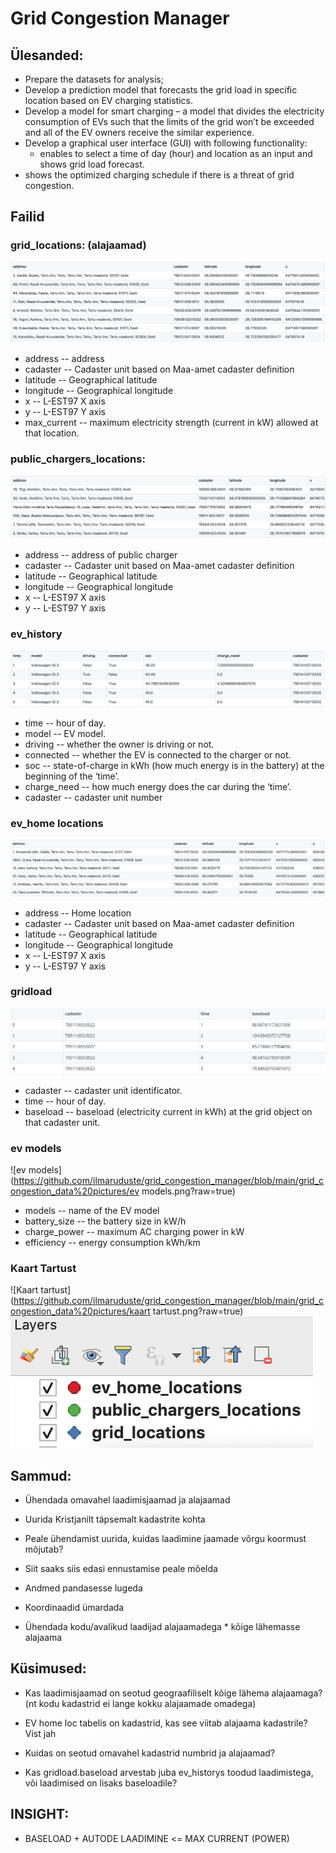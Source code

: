 # Grid Congestion Manager


## Ülesanded:
 * Prepare the datasets for analysis;
 * Develop a prediction model that forecasts the grid load in specific location based on EV charging statistics.
 * Develop a model for smart charging – a model that divides the electricity consumption of EVs such that the limits of the grid won’t be exceeded and all of the EV owners receive the similar experience.
 * Develop a graphical user interface (GUI) with following functionality: 
   * enables to select a time of day (hour) and location as an input and shows grid load forecast.
 * shows the optimized charging schedule if there is a threat of grid congestion.


## Failid
### grid_locations: (alajaamad)
![grid_locations (alajaamad)](https://github.com/ilmaruduste/grid_congestion_manager/blob/main/grid_congestion_data%20pictures/grid_locations.png?raw=true)
  *  address -- address
  *  cadaster -- Cadaster unit based on Maa-amet cadaster definition
  *  latitude -- Geographical latitude
  *  longitude -- Geographical longitude
  *  x -- L-EST97 X axis
  *  y -- L-EST97 Y axis
  *  max_current -- maximum electricity strength (current in kW) allowed at that location. 

### public_chargers_locations:
![public_chargers_locations](https://github.com/ilmaruduste/grid_congestion_manager/blob/main/grid_congestion_data%20pictures/public_chargers_locations.png?raw=true)
  *  address -- address of public charger
  *  cadaster -- Cadaster unit based on Maa-amet cadaster definition
  *  latitude -- Geographical latitude
  *  longitude -- Geographical longitude
  *  x -- L-EST97 X axis
  *  y -- L-EST97 Y axis

### ev_history
![ev_history](https://github.com/ilmaruduste/grid_congestion_manager/blob/main/grid_congestion_data%20pictures/ev_history.png?raw=true)
  *  time -- hour of day.
  *  model -- EV model.
  *  driving -- whether the owner is driving or not.
  *  connected -- whether the EV is connected to the charger or not.
  *  soc -- state-of-charge in kWh (how much energy is in the battery) at the beginning of the ‘time’.
  *  charge_need -- how much energy does the car during the ‘time’. 
  *  cadaster -- cadaster unit number

### ev_home locations
![ev_home_locations](https://github.com/ilmaruduste/grid_congestion_manager/blob/main/grid_congestion_data%20pictures/ev_home_locations.png?raw=true)
  *  address -- Home location
  *  cadaster -- Cadaster unit based on Maa-amet cadaster definition
  *  latitude -- Geographical latitude
  *  longitude -- Geographical longitude
  *  x -- L-EST97 X axis
  *  y -- L-EST97 Y axis

### gridload
![gridload](https://github.com/ilmaruduste/grid_congestion_manager/blob/main/grid_congestion_data%20pictures/gridload.png?raw=true)
  *  cadaster -- cadaster unit identificator.
  *  time -- hour of day.
  *  baseload -- baseload (electricity current in kWh) at the grid object on that cadaster unit.

### ev models
![ev models](https://github.com/ilmaruduste/grid_congestion_manager/blob/main/grid_congestion_data%20pictures/ev models.png?raw=true)
  *  models -- name of the EV model
  *  battery_size -- the battery size in kW/h
  *  charge_power -- maximum AC charging power in kW
  *  efficiency -- energy consumption kWh/km


### Kaart Tartust
![Kaart tartust](https://github.com/ilmaruduste/grid_congestion_manager/blob/main/grid_congestion_data%20pictures/kaart tartust.png?raw=true)
![layers](https://github.com/ilmaruduste/grid_congestion_manager/blob/main/grid_congestion_data%20pictures/layers.png?raw=true)


## Sammud:

  *  Ühendada omavahel laadimisjaamad ja alajaamad
  *  Uurida Kristjanilt täpsemalt kadastrite kohta

  *  Peale ühendamist uurida, kuidas laadimine jaamade võrgu koormust mõjutab?
  *  Siit saaks siis edasi ennustamise peale mõelda
  *  Andmed pandasesse lugeda
  *  Koordinaadid ümardada
  *  Ühendada kodu/avalikud laadijad alajaamadega
    *  kõige lähemasse alajaama


## Küsimused:
  *  Kas laadimisjaamad on seotud geograafiliselt kõige lähema alajaamaga? 
  (nt kodu kadastrid ei lange kokku alajaamade omadega)

  *  EV home loc tabelis on kadastrid, kas see viitab alajaama kadastrile? Vist jah 

  *  Kuidas on seotud omavahel kadastrid numbrid ja alajaamad?

  *  Kas gridload.baseload arvestab juba ev_historys toodud laadimistega, või laadimised on lisaks baseloadile?

## INSIGHT:

  *  BASELOAD + AUTODE LAADIMINE <= MAX CURRENT (POWER)
